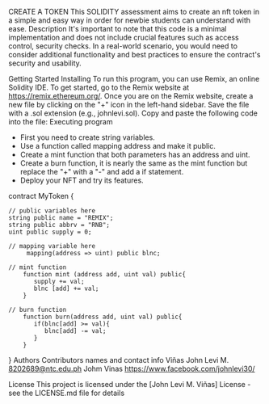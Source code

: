 CREATE A TOKEN
This SOLIDITY assessment aims to create an nft token in a simple and easy way in order for newbie students can understand with ease.
Description
It's important to note that this code is a minimal implementation and does not include crucial features such as access control, security checks. In a real-world scenario, you would need to consider additional functionality and best practices to ensure the contract's security and usability.

Getting Started
Installing
To run this program, you can use Remix, an online Solidity IDE. To get started, go to the Remix website at https://remix.ethereum.org/.
Once you are on the Remix website, create a new file by clicking on the "+" icon in the left-hand sidebar. Save the file with a .sol extension (e.g., johnlevi.sol). Copy and paste the following code into the file:
Executing program
- First you need to create string variables.
- Use a function called mapping address and make it public.
- Create a mint function that both parameters has an address and uint.
- Create a burn function, it is nearly the same as the mint function but replace the "+" with a "-" and add a if statement.
- Deploy your NFT and try its features.

contract MyToken {

    // public variables here
    string public name = "REMIX";
    string public abbrv = "RNB";
    uint public supply = 0;

    // mapping variable here
         mapping(address => uint) public blnc;

    // mint function 
        function mint (address add, uint val) public{
           supply += val;
           blnc [add] += val;
        }

    // burn function
        function burn(address add, uint val) public{
           if(blnc[add] >= val){
              blnc[add] -= val;
           }
        }
}
Authors
Contributors names and contact info
Viñas John Levi M. 8202689@ntc.edu.ph
Johm Vinas
https://www.facebook.com/johnlevi30/

License
This project is licensed under the [John Levi M. Viñas] License - see the LICENSE.md file for details

